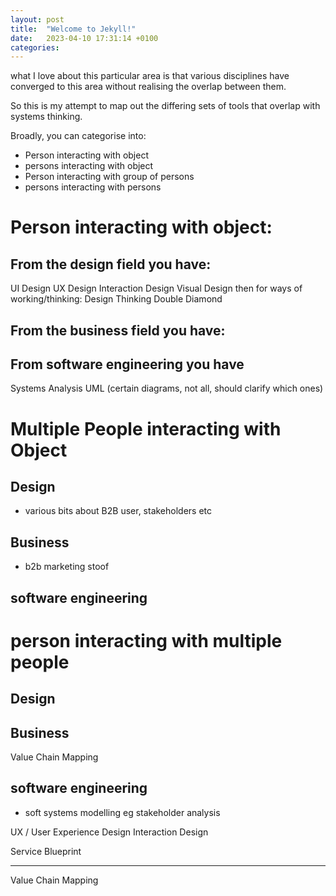 ```yaml
---
layout: post
title:  "Welcome to Jekyll!"
date:   2023-04-10 17:31:14 +0100
categories: 
---
```


what I love about this particular area is that various disciplines have converged to this area without realising the overlap between them. 

So this is my attempt to map out the differing sets of tools that overlap with systems thinking. 

Broadly, you can categorise into:
- Person interacting with object
- persons interacting with object
- Person interacting with group of persons
- persons interacting with persons

# Person interacting with object:
## From the design field you have:
UI Design
UX Design
Interaction Design
Visual Design
then for ways of working/thinking:
Design Thinking
Double Diamond

## From the business field you have:


## From software engineering you have
Systems Analysis 
UML (certain diagrams, not all, should clarify which ones)


# Multiple People interacting with Object

## Design
- various bits about B2B user, stakeholders etc

## Business
- b2b marketing stoof

## software engineering

# person interacting with multiple people

## Design


## Business
Value Chain Mapping 

## software engineering
- soft systems modelling eg stakeholder analysis 



UX / User Experience Design
Interaction Design

Service Blueprint

------

Value Chain Mapping


